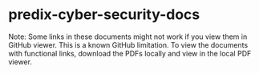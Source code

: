 # predix-cyber-security-docs
Note: Some links in these documents might not work if you view them in GitHub viewer. This is a known GitHub limitation. To view the documents with functional links, download the PDFs locally and view in the local PDF viewer.
